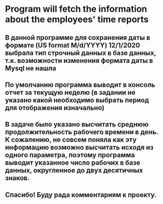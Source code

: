 # Program will fetch the information about the employees' time reports
## В данной программе для сохранения даты в формате (US format M/d/YYYY)  12/1/2020 выбрала тип строчный данных в базе данных, т.к. возможности изменения формата даты в Mysql не нашла
## По умолчанию программа выводит в консоль отчет за текущую неделю (в задании не указано какой необходимо выбрать период для отображения изначально)
## В задаче было указано высчитать среднюю продолжительность рабочего времени в день. К сожалению, не совсем поняла как эту информацию возможно высчитать исходя из одного параметра, поэтому программа выводит указанное число рабочих в базе данных, округленное до двух десятичных знаков.
## Спасибо! Буду рада комментариям к проекту.

